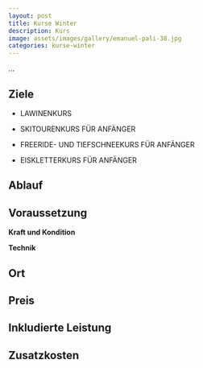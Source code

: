 ```yaml
---
layout: post
title: Kurse Winter
description: Kurs
image: assets/images/gallery/emanuel-pali-38.jpg
categories: kurse-winter
---
```


...

## Ziele
- LAWINENKURS

- SKITOURENKURS FÜR ANFÄNGER

- FREERIDE- UND TIEFSCHNEEKURS FÜR ANFÄNGER

- EISKLETTERKURS FÜR ANFÄNGER

## Ablauf

## Voraussetzung

**Kraft und Kondition**

**Technik**

## Ort

## Preis

## Inkludierte Leistung

## Zusatzkosten